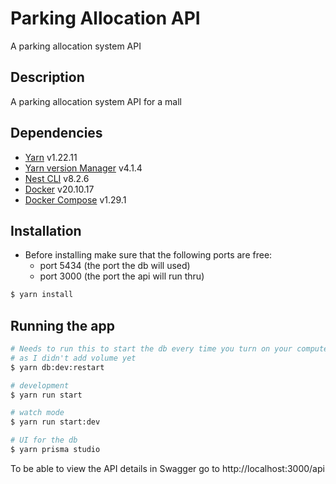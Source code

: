 # Parking Allocation API

A parking allocation system API

## Description

A parking allocation system API for a mall

## Dependencies

- [Yarn](https://yarnpkg.com/getting-started) v1.22.11
- [Yarn version Manager](https://yvm.js.org/docs/overview) v4.1.4
- [Nest CLI](https://yvm.js.org/docs/overview) v8.2.6
- [Docker](https://docs.docker.com/get-docker/) v20.10.17
- [Docker Compose](https://docs.docker.com/compose/install/) v1.29.1

## Installation

- Before installing make sure that the following ports are free:
  - port 5434 (the port the db will used)
  - port 3000 (the port the api will run thru)

```bash
$ yarn install
```

## Running the app

```bash
# Needs to run this to start the db every time you turn on your computer
# as I didn't add volume yet
$ yarn db:dev:restart

# development
$ yarn run start

# watch mode
$ yarn run start:dev

# UI for the db
$ yarn prisma studio
```

To be able to view the API details in Swagger go to http://localhost:3000/api
